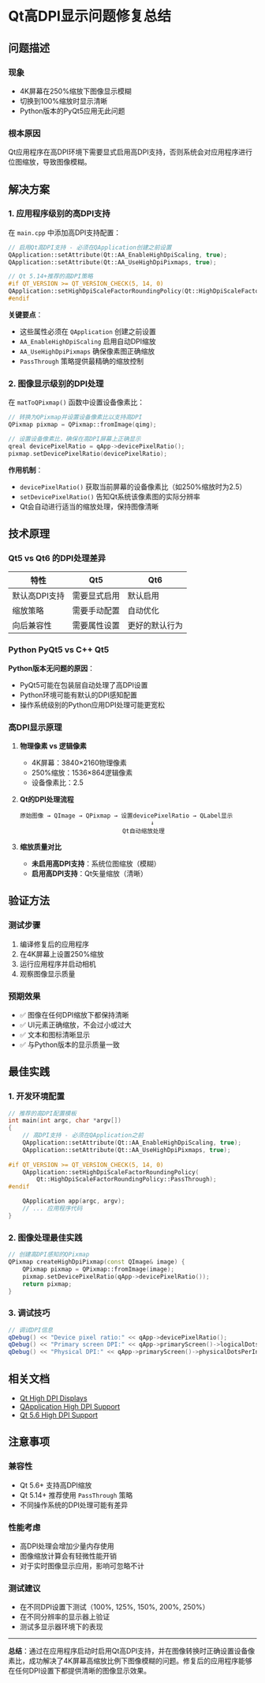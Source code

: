 # Qt高DPI显示问题修复总结

## 问题描述

### 现象
- 4K屏幕在250%缩放下图像显示模糊
- 切换到100%缩放时显示清晰
- Python版本的PyQt5应用无此问题

### 根本原因
Qt应用程序在高DPI环境下需要显式启用高DPI支持，否则系统会对应用程序进行位图缩放，导致图像模糊。

## 解决方案

### 1. 应用程序级别的高DPI支持

在 `main.cpp` 中添加高DPI支持配置：

```cpp
// 启用Qt高DPI支持 - 必须在QApplication创建之前设置
QApplication::setAttribute(Qt::AA_EnableHighDpiScaling, true);
QApplication::setAttribute(Qt::AA_UseHighDpiPixmaps, true);

// Qt 5.14+推荐的高DPI策略
#if QT_VERSION >= QT_VERSION_CHECK(5, 14, 0)
QApplication::setHighDpiScaleFactorRoundingPolicy(Qt::HighDpiScaleFactorRoundingPolicy::PassThrough);
#endif
```

**关键要点**：
- 这些属性必须在 `QApplication` 创建之前设置
- `AA_EnableHighDpiScaling` 启用自动DPI缩放
- `AA_UseHighDpiPixmaps` 确保像素图正确缩放
- `PassThrough` 策略提供最精确的缩放控制

### 2. 图像显示级别的DPI处理

在 `matToQPixmap()` 函数中设置设备像素比：

```cpp
// 转换为QPixmap并设置设备像素比以支持高DPI
QPixmap pixmap = QPixmap::fromImage(qimg);

// 设置设备像素比，确保在高DPI屏幕上正确显示
qreal devicePixelRatio = qApp->devicePixelRatio();
pixmap.setDevicePixelRatio(devicePixelRatio);
```

**作用机制**：
- `devicePixelRatio()` 获取当前屏幕的设备像素比（如250%缩放时为2.5）
- `setDevicePixelRatio()` 告知Qt系统该像素图的实际分辨率
- Qt会自动进行适当的缩放处理，保持图像清晰

## 技术原理

### Qt5 vs Qt6 的DPI处理差异

| 特性 | Qt5 | Qt6 |
|------|-----|-----|
| 默认高DPI支持 | 需要显式启用 | 默认启用 |
| 缩放策略 | 需要手动配置 | 自动优化 |
| 向后兼容性 | 需要属性设置 | 更好的默认行为 |

### Python PyQt5 vs C++ Qt5

**Python版本无问题的原因**：
- PyQt5可能在包装层自动处理了高DPI设置
- Python环境可能有默认的DPI感知配置
- 操作系统级别的Python应用DPI处理可能更宽松

### 高DPI显示原理

1. **物理像素 vs 逻辑像素**
   - 4K屏幕：3840×2160物理像素
   - 250%缩放：1536×864逻辑像素
   - 设备像素比：2.5

2. **Qt的DPI处理流程**
   ```
   原始图像 → QImage → QPixmap → 设置devicePixelRatio → QLabel显示
                                        ↓
                                Qt自动缩放处理
   ```

3. **缩放质量对比**
   - **未启用高DPI支持**：系统位图缩放（模糊）
   - **启用高DPI支持**：Qt矢量缩放（清晰）

## 验证方法

### 测试步骤
1. 编译修复后的应用程序
2. 在4K屏幕上设置250%缩放
3. 运行应用程序并启动相机
4. 观察图像显示质量

### 预期效果
- ✅ 图像在任何DPI缩放下都保持清晰
- ✅ UI元素正确缩放，不会过小或过大
- ✅ 文本和图标清晰显示
- ✅ 与Python版本的显示质量一致

## 最佳实践

### 1. 开发环境配置
```cpp
// 推荐的高DPI配置模板
int main(int argc, char *argv[])
{
    // 高DPI支持 - 必须在QApplication之前
    QApplication::setAttribute(Qt::AA_EnableHighDpiScaling, true);
    QApplication::setAttribute(Qt::AA_UseHighDpiPixmaps, true);
    
#if QT_VERSION >= QT_VERSION_CHECK(5, 14, 0)
    QApplication::setHighDpiScaleFactorRoundingPolicy(
        Qt::HighDpiScaleFactorRoundingPolicy::PassThrough);
#endif

    QApplication app(argc, argv);
    // ... 应用程序代码
}
```

### 2. 图像处理最佳实践
```cpp
// 创建高DPI感知的QPixmap
QPixmap createHighDpiPixmap(const QImage& image) {
    QPixmap pixmap = QPixmap::fromImage(image);
    pixmap.setDevicePixelRatio(qApp->devicePixelRatio());
    return pixmap;
}
```

### 3. 调试技巧
```cpp
// 调试DPI信息
qDebug() << "Device pixel ratio:" << qApp->devicePixelRatio();
qDebug() << "Primary screen DPI:" << qApp->primaryScreen()->logicalDotsPerInch();
qDebug() << "Physical DPI:" << qApp->primaryScreen()->physicalDotsPerInch();
```

## 相关文档

- [Qt High DPI Displays](https://doc.qt.io/qt-5/highdpi.html)
- [QApplication High DPI Support](https://doc.qt.io/qt-5/qapplication.html#high-dpi-support)
- [Qt 5.6 High DPI Support](https://blog.qt.io/blog/2016/01/26/high-dpi-support-in-qt-5-6/)

## 注意事项

### 兼容性
- Qt 5.6+ 支持高DPI缩放
- Qt 5.14+ 推荐使用 `PassThrough` 策略
- 不同操作系统的DPI处理可能有差异

### 性能考虑
- 高DPI处理会增加少量内存使用
- 图像缩放计算会有轻微性能开销
- 对于实时图像显示应用，影响可忽略不计

### 测试建议
- 在不同DPI设置下测试（100%, 125%, 150%, 200%, 250%）
- 在不同分辨率的显示器上验证
- 测试多显示器环境下的表现

---

**总结**：通过在应用程序启动时启用Qt高DPI支持，并在图像转换时正确设置设备像素比，成功解决了4K屏幕高缩放比例下图像模糊的问题。修复后的应用程序能够在任何DPI设置下都提供清晰的图像显示效果。